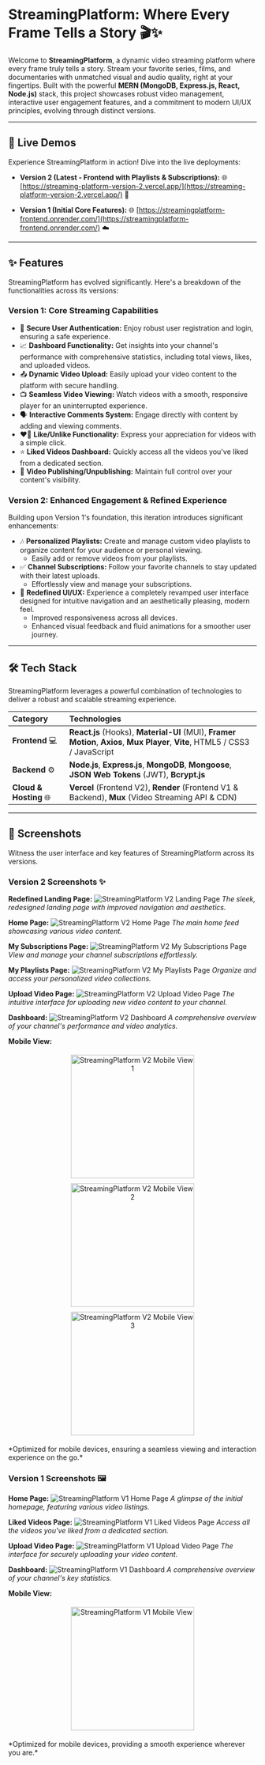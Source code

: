 # StreamingPlatform: Where Every Frame Tells a Story 🎬✨

Welcome to **StreamingPlatform**, a dynamic video streaming platform where every frame truly tells a story. Stream your favorite series, films, and documentaries with unmatched visual and audio quality, right at your fingertips. Built with the powerful **MERN (MongoDB, Express.js, React, Node.js)** stack, this project showcases robust video management, interactive user engagement features, and a commitment to modern UI/UX principles, evolving through distinct versions.

---

## 🚀 Live Demos

Experience StreamingPlatform in action! Dive into the live deployments:

* **Version 2 (Latest - Frontend with Playlists & Subscriptions):**
    🌐 [https://streaming-platform-version-2.vercel.app/](https://streaming-platform-version-2.vercel.app/) 🚀

* **Version 1 (Initial Core Features):**
    🌐 [https://streamingplatform-frontend.onrender.com/](https://streamingplatform-frontend.onrender.com/) ☁️

---

## ✨ Features

StreamingPlatform has evolved significantly. Here's a breakdown of the functionalities across its versions:

### Version 1: Core Streaming Capabilities

* 🔐 **Secure User Authentication:** Enjoy robust user registration and login, ensuring a safe experience.
* 📈 **Dashboard Functionality:** Get insights into your channel's performance with comprehensive statistics, including total views, likes, and uploaded videos.
* 📤 **Dynamic Video Upload:** Easily upload your video content to the platform with secure handling.
* 📺 **Seamless Video Viewing:** Watch videos with a smooth, responsive player for an uninterrupted experience.
* 🗣️ **Interactive Comments System:** Engage directly with content by adding and viewing comments.
* ❤️‍🔥 **Like/Unlike Functionality:** Express your appreciation for videos with a simple click.
* ⭐ **Liked Videos Dashboard:** Quickly access all the videos you've liked from a dedicated section.
* 📝 **Video Publishing/Unpublishing:** Maintain full control over your content's visibility.

### Version 2: Enhanced Engagement & Refined Experience

Building upon Version 1's foundation, this iteration introduces significant enhancements:

* 🎶 **Personalized Playlists:** Create and manage custom video playlists to organize content for your audience or personal viewing.
    * Easily add or remove videos from your playlists.
* ✅ **Channel Subscriptions:** Follow your favorite channels to stay updated with their latest uploads.
    * Effortlessly view and manage your subscriptions.
* 🌟 **Redefined UI/UX:** Experience a completely revamped user interface designed for intuitive navigation and an aesthetically pleasing, modern feel.
    * Improved responsiveness across all devices.
    * Enhanced visual feedback and fluid animations for a smoother user journey.

---

## 🛠️ Tech Stack

StreamingPlatform leverages a powerful combination of technologies to deliver a robust and scalable streaming experience.

| Category            | Technologies                                                                                               |
| :------------------ | :--------------------------------------------------------------------------------------------------------- |
| **Frontend** 💻   | **React.js** (Hooks), **Material-UI** (MUI), **Framer Motion**, **Axios**, **Mux Player**, **Vite**, HTML5 / CSS3 / JavaScript |
| **Backend** ⚙️    | **Node.js**, **Express.js**, **MongoDB**, **Mongoose**, **JSON Web Tokens** (JWT), **Bcrypt.js** |
| **Cloud & Hosting** 🌐 | **Vercel** (Frontend V2), **Render** (Frontend V1 & Backend), **Mux** (Video Streaming API & CDN)          |

---

## 📸 Screenshots

Witness the user interface and key features of StreamingPlatform across its versions.

### Version 2 Screenshots ✨

**Redefined Landing Page:**
![StreamingPlatform V2 Landing Page](ScreenShots/SSV2_1.png)
*The sleek, redesigned landing page with improved navigation and aesthetics.*

**Home Page:**
![StreamingPlatform V2 Home Page](ScreenShots/SSV2_2.png)
*The main home feed showcasing various video content.*

**My Subscriptions Page:**
![StreamingPlatform V2 My Subscriptions Page](ScreenShots/SSV2_3.png)
*View and manage your channel subscriptions effortlessly.*

**My Playlists Page:**
![StreamingPlatform V2 My Playlists Page](ScreenShots/SSV2_4.png)
*Organize and access your personalized video collections.*

**Upload Video Page:**
![StreamingPlatform V2 Upload Video Page](ScreenShots/SSV2_5.png)
*The intuitive interface for uploading new video content to your channel.*

**Dashboard:**
![StreamingPlatform V2 Dashboard](ScreenShots/SSV2_6.png)
*A comprehensive overview of your channel's performance and video analytics.*

**Mobile View:**
<p align="center">
  <img src="ScreenShots/SSV2_7.png" alt="StreamingPlatform V2 Mobile View 1" width="250" style="padding: 5px;">
  <img src="ScreenShots/SSV2_8.png" alt="StreamingPlatform V2 Mobile View 2" width="250" style="padding: 5px;">
  <img src="ScreenShots/SSV2_9.png" alt="StreamingPlatform V2 Mobile View 3" width="250" style="padding: 5px;">
</p>
*Optimized for mobile devices, ensuring a seamless viewing and interaction experience on the go.*

### Version 1 Screenshots 🖼️

**Home Page:**
![StreamingPlatform V1 Home Page](ScreenShots/SS_1.png)
*A glimpse of the initial homepage, featuring various video listings.*

**Liked Videos Page:**
![StreamingPlatform V1 Liked Videos Page](ScreenShots/SS_2.png)
*Access all the videos you've liked from a dedicated section.*

**Upload Video Page:**
![StreamingPlatform V1 Upload Video Page](ScreenShots/SS_3.png)
*The interface for securely uploading your video content.*

**Dashboard:**
![StreamingPlatform V1 Dashboard](ScreenShots/SS_4.png)
*A comprehensive overview of your channel's key statistics.*

**Mobile View:**
<p align="center">
  <img src="ScreenShots/SS_5.png" alt="StreamingPlatform V1 Mobile View" width="250" style="padding: 5px;">
</p>
*Optimized for mobile devices, providing a smooth experience wherever you are.*